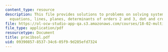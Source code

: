 ```yaml
---
content_type: resource
description: This file provides solutions to problems on solving systems of linear
  equations, lines, planes, determinants of orders 2 and 3, dot and cross product.
file: https://ol-ocw-studio-app-qa.s3.amazonaws.com/courses/18-02-multivariable-calculus-spring-2006/09390857853734c605f99d285efd7324_prac1bsol.pdf
file_type: application/pdf
resourcetype: Document
title: prac1bsol.pdf
uid: 09390857-8537-34c6-05f9-9d285efd7324
---
```

